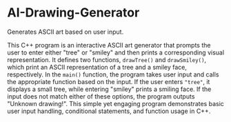 # AI-Drawing-Generator
Generates ASCII art based on user input.

This C++ program is an interactive ASCII art generator that prompts the user to enter either "tree" or "smiley" and then prints a corresponding visual representation. It defines two functions, `drawTree()` and `drawSmiley()`, which print an ASCII representation of a tree and a smiley face, respectively. In the `main()` function, the program takes user input and calls the appropriate function based on the input. If the user enters `"tree"`, it displays a small tree, while entering "smiley" prints a smiling face. If the input does not match either of these options, the program outputs "Unknown drawing!". This simple yet engaging program demonstrates basic user input handling, conditional statements, and function usage in C++.
